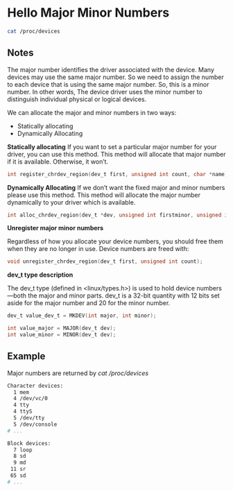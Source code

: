 
# Hello Major Minor Numbers

```bash
cat /proc/devices
```

## Notes

The major number identifies the driver associated with the device.
Many devices may use the same major number. So we need to assign the number to each device that is using the same major number.
So, this is a minor number.
In other words, The device driver uses the minor number to distinguish individual physical or logical devices.

We can allocate the major and minor numbers in two ways:

- Statically allocating
- Dynamically Allocating

**Statically allocating**
If you want to set a particular major number for your driver, you can use this method.
This method will allocate that major number if it is available. Otherwise, it won’t.

```c
int register_chrdev_region(dev_t first, unsigned int count, char *name);
```

**Dynamically Allocating**
If we don’t want the fixed major and minor numbers please use this method. This method will allocate the major number dynamically to your driver which is available.

```c
int alloc_chrdev_region(dev_t *dev, unsigned int firstminor, unsigned int count, char *name);
```

**Unregister major minor numbers**

Regardless of how you allocate your device numbers, you should free them when they are no longer in use. Device numbers are freed with:

```c
void unregister_chrdev_region(dev_t first, unsigned int count);
```

**dev_t type description**

The dev_t type (defined in <linux/types.h>) is used to hold device numbers—both the major and minor parts.
dev_t is a 32-bit quantity with 12 bits set aside for the major number and 20 for the minor number.

```c
dev_t value_dev_t = MKDEV(int major, int minor);

int value_major = MAJOR(dev_t dev);
int value_minor = MINOR(dev_t dev);
```

## Example

Major numbers are returned by *cat /proc/devices*

```bash
Character devices:
  1 mem
  4 /dev/vc/0
  4 tty
  4 ttyS
  5 /dev/tty
  5 /dev/console
# ...

Block devices:
  7 loop
  8 sd
  9 md
 11 sr
 65 sd
# ...
```
